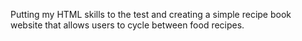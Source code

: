 Putting my HTML skills to the test and creating a simple recipe book website that allows users to cycle between food recipes.
